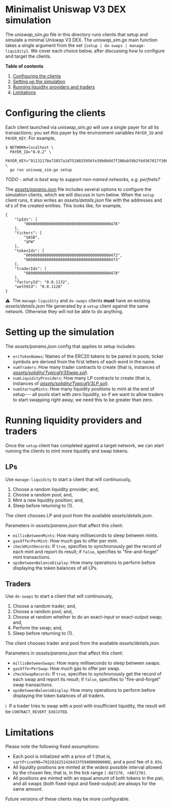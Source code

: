# Minimalist Uniswap V3 DEX simulation

The _uniswap_sim.go_ file in this directory runs clients that setup and 
simulate a minimal Uniswap V3 DEX. The _uniswap_sim.go_ main function 
takes a single argument from the set `{setup | do-swaps | manage-liquidity}`.
We cover each choice below, after discussing how to configure and target 
the clients.

**Table of contents**
1. [Configuring the clients](#configuring-the-clients)
2. [Setting up the simulation](#setting-up-the-simulation)
3. [Running liquidity providers and traders](#running-lps-and-traders)
4. [Limitations](#limitations)

# Configuring the clients

Each client launched via _uniswap_sim.go_ will use a single payer for all its 
transactions; you set this payer by the environment variables `PAYER_ID` and 
`PAYER_KEY`. For example,
```
$ NETWORK=localhost \
  PAYER_ID="0.0.2" \
  PAYER_KEY="91132178e72057a1d7528025956fe39b0b847f200ab59b2fdd367017f3087137" \
  go run uniswap_sim.go setup
```

_TODO - what is best way to support non-named networks, e.g. perfnets?_

The [_assets/params.json_](./assets/params.json) file includes several options 
to configure the simulation clients, which we will discuss in turn below. When 
the `setup` client runs, it also writes an _assets/details.json_ file with the 
addresses and id's of the created entities. This looks like, for example,
```
{
    "lpIds": [
        "0000000000000000000000000000000000000476"
    ],
    "tickers": [
        "$ASB",
        "$FW"
    ],
    "tokenIds": [
        "0000000000000000000000000000000000000472",
        "0000000000000000000000000000000000000473"
    ],
    "traderIds": [
        "0000000000000000000000000000000000000478"
    ],
    "factoryId": "0.0.1132",
    "weth9Id": "0.0.1128"
}
```

:warning:&nbsp; The `manage-liquidity` and `do-swaps` clients **must** have an existing
_assets/details.json_ file generated by a `setup` client against the same network.
Otherwise they will not be able to do anything.

# Setting up the simulation

The _assets/params.json_ config that applies to setup includes:
  - `ercTokenNames`: Names of the ERC20 tokens to be paired in pools; ticker 
    symbols are derived from the first letters of each word in the name. 
  - `numTraders`: How many trader contracts to create (that is, instances of 
    [_assets/solidity/TypicalV3Swap.sol_](./assets/solidity/TypicalV3Swap.sol)).
  - `numLiquidityProviders`: How many LP contracts to create (that is, instances of 
    [_assets/solidity/TypicalV3LP.sol_](./assets/solidity/TypicalV3LP.sol)).
  - `numStartupMints`: How many liquidity positions to mint at the end of setup---
    all pools start with zero liquidity, so if we want to allow traders to
    start swapping right away, we need this to be greater than zero.

# Running liquidity providers and traders

Once the `setup` client has completed against a target network, we can
start running the clients to mint more liquidity and swap tokens. 

## LPs

Use `manage-liquidity` to start a client that will continuously,
  1. Choose a random liquidity provider; and,
  2. Choose a random pool; and,
  3. Mint a new liquidity position; and,
  4. Sleep before returning to (1).

The client chooses LP and pool from the available _assets/details.json_.

Parameters in _assets/params.json_ that affect this client:
  - `millisBetweenMints`: How many milliseconds to sleep between mints.
  - `gasOfferPerMint`: How much gas to offer per mint.
  - `checkMintRecords`: If `true`, specifies to synchronously get the 
     record of each mint and report its result; if `false`, specifies
     to "fire-and-forget" mint transactions.
  - `opsBetweenBalanceDisplay`: How many operations to perform before
     displaying the token balances of all LPs.

## Traders

Use `do-swaps` to start a client that will continuously,
  1. Choose a random trader; and,
  2. Choose a random pool; and,
  3. Choose at random whether to do an exact-input or exact-output swap; and,
  4. Perform the swap; and,
  5. Sleep before returning to (1).

The client chooses trader and pool from the available _assets/details.json_.

Parameters in _assets/params.json_ that affect this client:
  - `millisBetweenSwaps`: How many milliseconds to sleep between swaps.
  - `gasOfferPerSwap`: How much gas to offer per swap.
  - `checkSwapRecords`: If `true`, specifies to synchronously get the 
     record of each swap and report its result; if `false`, specifies
     to "fire-and-forget" swap transactions.
  - `opsBetweenBalanceDisplay`: How many operations to perform before
     displaying the token balances of all traders.

:information_source:&nbsp; If a trader tries to swap with a pool with insufficient 
liquidity, the result will be `CONTRACT_REVERT_EXECUTED`.  

# Limitations

Please note the following fixed assumptions:
 - Each pool is initialized with a price of 1 (that is, `sqrtPriceX96=79228162514264337594000000000`), and a pool fee of `0.05%`.
 - All liquidity positions are minted at the widest possible interval allowed
   by the chosen fee; that is, in the tick range `[-887270, +887270]`.
 - All positions are minted with an equal amount of both tokens in the pair, and all 
   swaps (both fixed-input and fixed-output) are always for the same amount.

Future versions of these clients may be more configurable.

